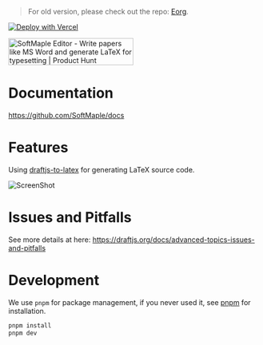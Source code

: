 > For old version, please check out the repo: [Eorg](https://github.com/zhyd1997/Eorg).

[![Deploy with Vercel](https://vercel.com/button)](https://vercel.com/new/clone?repository-url=https%3A%2F%2Fgithub.com%2FSoftMaple%2FEditor&project-name=editor)

<a href="https://www.producthunt.com/posts/softmaple-editor?utm_source=badge-featured&utm_medium=badge&utm_souce=badge-softmaple-editor" target="_blank"><img src="https://api.producthunt.com/widgets/embed-image/v1/featured.svg?post_id=325437&theme=light" alt="SoftMaple Editor - Write papers like MS Word and generate LaTeX for typesetting | Product Hunt" style="width: 250px; height: 54px;" width="250" height="54" /></a>

# Documentation

https://github.com/SoftMaple/docs

# Features

Using [draftjs-to-latex](https://github.com/zhyd1997/draftjs-to-latex) for generating LaTeX source code.

![ScreenShot](https://ik.imagekit.io/1winv85cn8g/SoftMaple/Editor/ScreenShot_fzMyhfo5V.png)

# Issues and Pitfalls

See more details at here: https://draftjs.org/docs/advanced-topics-issues-and-pitfalls

# Development

We use `pnpm` for package management, if you never used it, see [pnpm](https://pnpm.io/installation) for installation. 

```bash
pnpm install
pnpm dev
```
